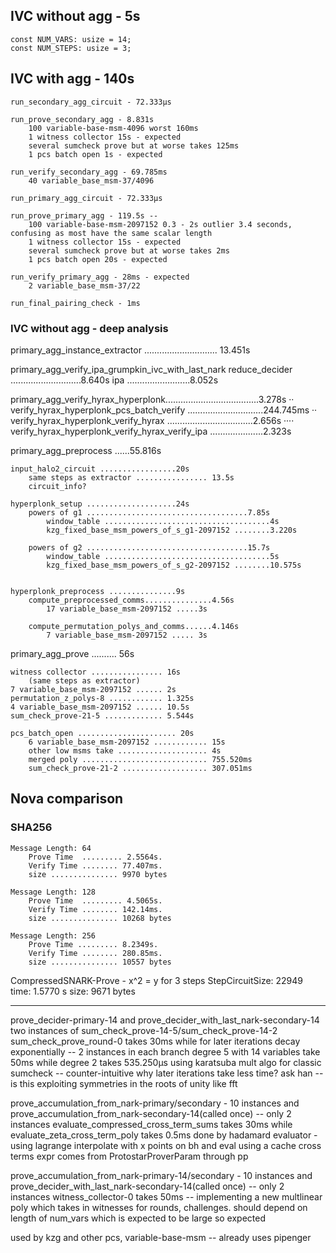 ## IVC without agg - 5s
    const NUM_VARS: usize = 14;
    const NUM_STEPS: usize = 3;
    
## IVC with agg - 140s

    run_secondary_agg_circuit - 72.333µs

    run_prove_secondary_agg - 8.831s
        100 variable-base-msm-4096 worst 160ms
        1 witness collector 15s - expected
        several sumcheck prove but at worse takes 125ms
        1 pcs batch open 1s - expected
        
    run_verify_secondary_agg - 69.785ms
        40 variable_base_msm-37/4096 

    run_primary_agg_circuit - 72.333µs

    run_prove_primary_agg - 119.5s -- 
        100 variable-base-msm-2097152 0.3 - 2s outlier 3.4 seconds, confusing as most have the same scalar length
        1 witness collector 15s - expected
        several sumcheck prove but at worse takes 2ms
        1 pcs batch open 20s - expected

    run_verify_primary_agg - 28ms - expected
        2 variable_base_msm-37/22  

    run_final_pairing_check - 1ms 


        

### IVC without agg - deep analysis

primary_agg_instance_extractor ............................. 13.451s

   primary_agg_verify_ipa_grumpkin_ivc_with_last_nark
        reduce_decider ............................8.640s
            ipa .........................8.052s

   primary_agg_verify_hyrax_hyperplonk.....................................3.278s
··   verify_hyrax_hyperplonk_pcs_batch_verify ..............................244.745ms
··     verify_hyrax_hyperplonk_verify_hyrax ..................................2.656s
····     verify_hyrax_hyperplonk_verify_hyrax_verify_ipa .....................2.323s


primary_agg_preprocess ......55.816s

    input_halo2_circuit .................20s
        same steps as extractor ................ 13.5s
        circuit_info?

    hyperplonk_setup ....................24s
        powers of g1 ....................................7.85s
            window_table .....................................4s
            kzg_fixed_base_msm_powers_of_s_g1-2097152 ........3.220s

        powers of g2 ....................................15.7s
            window_table .....................................5s
            kzg_fixed_base_msm_powers_of_s_g2-2097152 ........10.575s

        
    hyperplonk_preprocess ...............9s
        compute_preprocessed_comms...............4.56s
            17 variable_base_msm-2097152 .....3s

        compute_permutation_polys_and_comms......4.146s
            7 variable_base_msm-2097152 ..... 3s


primary_agg_prove .......... 56s

    witness collector ................ 16s  
        (same steps as extractor)
    7 variable_base_msm-2097152 ...... 2s
    permutation_z_polys-8 ............ 1.325s
    4 variable_base_msm-2097152 ...... 10.5s
    sum_check_prove-21-5 ............. 5.544s

    pcs_batch_open ...................... 20s
        6 variable_base_msm-2097152 ............ 15s 
        other low msms take .................... 4s
        merged poly ............................ 755.520ms
        sum_check_prove-21-2 ................... 307.051ms



## Nova comparison

### SHA256

    Message Length: 64
        Prove Time  ......... 2.5564s.
        Verify Time ........ 77.407ms.
        size ............... 9970 bytes

    Message Length: 128
        Prove Time  ......... 4.5065s.
        Verify Time ........ 142.14ms.
        size ............... 10268 bytes

    Message Length: 256
        Prove Time ......... 8.2349s.
        Verify Time ........ 280.85ms.
        size ............... 10557 bytes


CompressedSNARK-Prove - x^2 = y for 3 steps
    StepCircuitSize:    22949
    time:              1.5770 s 
    size:             9671 bytes 



------
prove_decider-primary-14 and prove_decider_with_last_nark-secondary-14
    two instances of sum_check_prove-14-5/sum_check_prove-14-2
        sum_check_prove_round-0 takes 30ms while for later iterations decay exponentially -- 2 instances in each branch
        degree 5 with 14 variables take 50ms while degree 2 takes 535.250µs
        using karatsuba mult algo for classic sumcheck -- 
        counter-intuitive why later iterations take less time? ask han -- is this exploiting symmetries in the roots of unity like fft

prove_accumulation_from_nark-primary/secondary - 10 instances and prove_accumulation_from_nark-secondary-14(called once) 
-- only 2 instances
    evaluate_compressed_cross_term_sums takes 30ms while evaluate_zeta_cross_term_poly takes 0.5ms 
    done by hadamard evaluator - using lagrange interpolate with x points on bh and eval using a cache
    cross terms expr comes from ProtostarProverParam through pp

prove_accumulation_from_nark-primary-14/secondary - 10 instances and prove_decider_with_last_nark-secondary-14(called once) -- only 2 instances
    witness_collector-0 takes 50ms -- implementing a new multlinear poly which takes in witnesses for rounds, challenges. should depend on length of num_vars which is expected to be large so expected 

used by kzg and other pcs, variable-base-msm -- already uses pipenger 